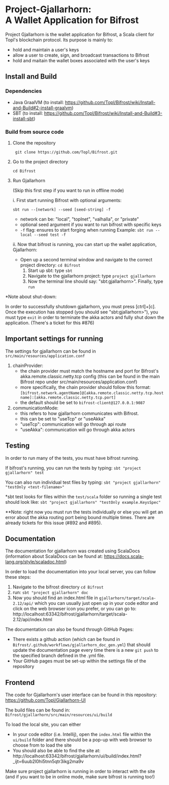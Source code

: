 Project-Gjallarhorn:<br/>A Wallet Application for Bifrost
====================================================================================================================================================================================

Project Gjallarhorn is the wallet application for Bifrost, a Scala client for Topl's blockchain protocol.
Its purpose is mainly to:
- hold and maintain a user's keys
- allow a user to create, sign, and broadcast transactions to Bifrost
- hold and maitain the wallet boxes associated with the user's keys


Install and Build
-------------------
### Dependencies
- Java GraalVM (to install: https://github.com/Topl/Bifrost/wiki/Install-and-Build#2-install-graalvm)
- SBT (to install: https://github.com/Topl/Bifrost/wiki/Install-and-Build#3-install-sbt)

### Build from source code
1. Clone the repository 
   
   ` git clone https://github.com/Topl/Bifrost.git`

2. Go to the project directory

    `cd Bifrost`

3. Run Gjallarhorn 
    
    (Skip this first step if you want to run in offline mode)
    
    i. First start running Bifrost with optional arguments:
    
    `sbt run --[network] --seed [seed-string] -f`
        
    - network can be: "local", "toplnet", "valhalla", or "private"
    - optional seed argument if you want to run bifrost with specific keys
    - `-f` flag: ensures to start forging when running
    Example: `sbt run --local --seed test -f`
     
     ii. Now that bifrost is running, you can start up the wallet application, Gjallarhorn:
     - Open up a second terminal window and navigate to the correct project directory: `cd Bifrost`
        1. Start up sbt: type `sbt`
        2. Navigate to the gjallarhorn project: type `project gjallarhorn`
        3. Now the terminal line should say: "sbt:gjallarhorn>". Finally, type `run`
        
 *Note about shut-down:
 
 In order to successfully shutdown gjallarhorn, you must press [ctrl]+[c]. Once the execution has stopped (you should see "sbt:gjallarhorn>"), you must type `exit` in order to terminate the akka actors and fully shut down the application. (There's a ticket for this #876)
              
Important settings for running
-------------------
The settings for gjallarhorn can be found in `src/main/resources/application.conf`
    
   1. chainProvider:
        - the chain provider must match the hostname and port for Bifrost's akka.remote.classic.netty.tcp config (this can be found in the main Bifrost repo under src/main/resources/application.conf)
        - more specifically, the chain provider should follow this format:
        `[bifrost.network.agentName]@[akka.remote.classic.netty.tcp.hostname]:[akka.remote.classic.netty.tcp.port]`
        - the default should be set to `bifrost-client@127.0.0.1:9087`
   2. communicationMode:
        - this refers to how gjallarhorn communicates with Bifrost.
        - this can be set to "useTcp" or "useAkka"
        - "useTcp": communication will go through api route
        - "useAkka": communication will go through akka actors
        
Testing
-------------------
In order to run many of the tests, you must have bifrost running.

If bifrost's running, you can run the tests by typing: `sbt "project gjallarhorn" test`

You can also run individual test files by typing: `sbt "project gjallarhorn" "testOnly <test-filename>"`

*sbt test looks for files within the `test/scala` folder so running a single test should look like: `sbt "project gjallarhorn" "testOnly example.KeysSpec"`

**Note: right now you must run the tests individually or else you will get an error about the akka routing port being bound multiple times. There are already tickets for this issue (#892 and #895). 

Documentation
-------------------
The documentation for gjallarhorn was created using ScalaDocs (information about ScalaDocs can be found at: https://docs.scala-lang.org/style/scaladoc.html)

In order to load the documentation into your local server, you can follow these steps:
1. Navigate to the bifrost directory `cd Bifrost`
2. run: `sbt "project gjallarhorn" doc`
3. Now you should find an index.html file in `gjallarhorn/target/scala-2.12/api/` which you can usually just open up in your code editor and click on the web browser icon you prefer, 
or you can go to: http://localhost:63342/bifrost/gjallarhorn/target/scala-2.12/api/index.html

The documentation can also be found through GitHub Pages: 
 - There exists a github action (which can be found in `Bifrost/.github/workflows/gjallarhorn_doc_gen.yml`) that should update the documentation page every time there is a new `git push` to the specified branch defined in the .yml file.
 - Your GitHub pages must be set-up within the settings file of the repository 
 
 Frontend
 ---------------
 
 The code for Gjallarhorn's user interface can be found in this repository: https://github.com/Topl/Gjallarhorn-UI
 
 The build files can be found in: `Bifrost/gjallarhorn/src/main/resources/ui/build`
 
 To load the local site, you can either
 - In your code editor (i.e. Intellij), open the `index.html` file within the `ui/build` folder and there should be a pop-up with web browser to choose from to load the site
 - You should also be able to find the site at: http://localhost:63342/bifrost/gjallarhorn/ui/build/index.html?_ijt=6uub2l0hi5tnn5qtr3ikg2ma9v
 
 Make sure project gjallarhorn is running in order to interact with the site (and if you want to be in online mode, make sure bifrost is running too!)


